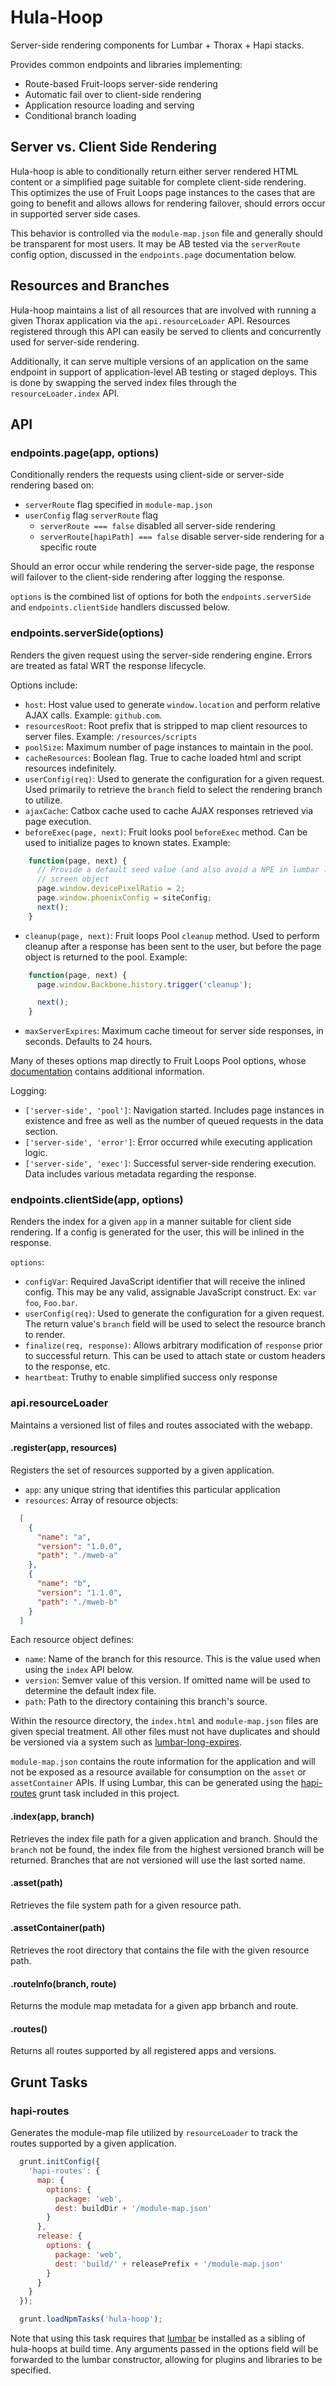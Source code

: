 # Hula-Hoop

Server-side rendering components for Lumbar + Thorax + Hapi stacks.

Provides common endpoints and libraries implementing:

- Route-based Fruit-loops server-side rendering
- Automatic fail over to client-side rendering
- Application resource loading and serving
- Conditional branch loading

## Server vs. Client Side Rendering

Hula-hoop is able to conditionally return either server rendered HTML content or a simplified page suitable for complete client-side rendering. This optimizes the use of Fruit Loops page instances to the cases that are going to benefit and allows allows for rendering failover, should errors occur in supported server side cases.

This behavior is controlled via the `module-map.json` file and generally should be transparent for most users. It may be AB tested via the `serverRoute` config option, discussed in the `endpoints.page` documentation below.

## Resources and Branches

Hula-hoop maintains a list of all resources that are involved with running a given Thorax application via the `api.resourceLoader` API. Resources registered through this API can easily be served to clients and concurrently used for server-side rendering.

Additionally, it can serve multiple versions of an application on the same endpoint in support of application-level AB testing or staged deploys. This is done by swapping the served index files through the `resourceLoader.index` API.


## API

### endpoints.page(app, options)

Conditionally renders the requests using client-side or server-side rendering based on:
- `serverRoute` flag specified in `module-map.json`
- `userConfig` flag `serverRoute` flag
  - `serverRoute === false` disabled all server-side rendering
  - `serverRoute[hapiPath] === false` disable server-side rendering for a specific route

Should an error occur while rendering the server-side page, the response will failover to the client-side rendering after logging the response.

`options` is the combined list of options for both the `endpoints.serverSide` and `endpoints.clientSide` handlers discussed below.

### endpoints.serverSide(options)

Renders the given request using the server-side rendering engine. Errors are treated as fatal WRT the response lifecycle.

Options include:

- `host`: Host value used to generate `window.location` and perform relative AJAX calls. Example: `github.com`.
- `resourcesRoot`: Root prefix that is stripped to map client resources to server files. Example: `/resources/scripts`
- `poolSize`: Maximum number of page instances to maintain in the pool.
- `cacheResources`: Boolean flag. True to cache loaded html and script resources indefinitely.
- `userConfig(req)`: Used to generate the configuration for a given request. Used primarily to retrieve the `branch` field to select the rendering branch to utilize.
- `ajaxCache`: Catbox cache used to cache AJAX responses retrieved via page execution.
- `beforeExec(page, next)`: Fruit looks pool `beforeExec` method. Can be used to initialize pages to known states. Example:

```javascript
    function(page, next) {
      // Provide a default seed value (and also avoid a NPE in lumbar loader due to missing
      // screen object
      page.window.devicePixelRatio = 2;
      page.window.phoenixConfig = siteConfig;
      next();
    }
```

- `cleanup(page, next)`: Fruit loops Pool `cleanup` method. Used to perform cleanup after a response has been sent to the user, but before the page object is returned to the pool. Example:

```javascript
    function(page, next) {
      page.window.Backbone.history.trigger('cleanup');

      next();
    }
```

- `maxServerExpires`: Maximum cache timeout for server side responses, in seconds. Defaults to 24 hours.

Many of theses options map directly to Fruit Loops Pool options, whose [documentation][fruit-loops-pool] contains additional information.

Logging:
- `['server-side', 'pool']`: Navigation started. Includes page instances in existence and free as well as the number of queued requests in the data section.
- `['server-side', 'error']`: Error occurred while executing application logic.
- `['server-side', 'exec']`: Successful server-side rendering execution. Data includes various metadata regarding the response.


### endpoints.clientSide(app, options)

Renders the index for a given `app` in a manner suitable for client side rendering. If a config is generated for the user, this will be inlined in the response.

`options`:
- `configVar`: Required JavaScript identifier that will receive the inlined config. This may be any valid, assignable JavaScript construct. Ex: `var foo`, `Foo.bar`.
- `userConfig(req)`: Used to generate the configuration for a given request. The return value's `branch` field will be used to select the resource branch to render.
- `finalize(req, response)`: Allows arbitrary modification of `response` prior to successful return. This can be used to attach state or custom headers to the response, etc.
- `heartbeat`: Truthy to enable simplified success only response

### api.resourceLoader

Maintains a versioned list of files and routes associated with the webapp.

#### .register(app, resources)

Registers the set of resources supported by a given application.

- `app`: any unique string that identifies this particular application
- `resources`: Array of resource objects:

```json
  [
    {
      "name": "a",
      "version": "1.0.0",
      "path": "./mweb-a"
    },
    {
      "name": "b",
      "version": "1.1.0",
      "path": "./mweb-b"
    }
  ]
```

Each resource object defines:

- `name`: Name of the branch for this resource. This is the value used when using the `index` API below.
- `version`: Semver value of this version. If omitted name will be used to determine the default index file.
- `path`: Path to the directory containing this branch's source.

Within the resource directory, the `index.html` and `module-map.json` files are given special treatment. All other files must not have duplicates and should be versioned via a system such as [lumbar-long-expires][].

`module-map.json` contains the route information for the application and will not be exposed as a resource available for consumption on the `asset` or `assetContainer` APIs. If using Lumbar, this can be generated using the [hapi-routes](#hapi-routes) grunt task included in this project.

#### .index(app, branch)

Retrieves the index file path for a given application and branch. Should the `branch` not be found, the index file from the highest versioned branch will be returned. Branches that are not versioned will use the last sorted name.

#### .asset(path)

Retrieves the file system path for a given resource path.

#### .assetContainer(path)

Retrieves the root directory that contains the file with the given resource path.

#### .routeInfo(branch, route)

Returns the module map metadata for a given app brbanch and route.

#### .routes()

Returns all routes supported by all registered apps and versions.


## Grunt Tasks

### hapi-routes

Generates the module-map file utilized by `resourceLoader` to track the routes supported by a given application.

```javascript
  grunt.initConfig({
    'hapi-routes': {
      map: {
        options: {
          package: 'web',
          dest: buildDir + '/module-map.json'
        }
      },
      release: {
        options: {
          package: 'web',
          dest: 'build/' + releasePrefix + '/module-map.json'
        }
      }
    }
  });

  grunt.loadNpmTasks('hula-hoop');
```

Note that using this task requires that [lumbar][] be installed as a sibling of hula-hoops at build time. Any arguments passed in the options field will be forwarded to the lumbar constructor, allowing for plugins and libraries to be specified.

[fruit-loops-pool]: https://github.com/walmartlabs/fruit-loops#pooloptions
[lumbar]: https://github.com/walmartlabs/lumbar
[lumbar-long-expires]: https://github.com/walmartlabs/lumbar-long-expires
